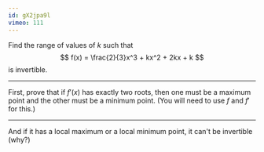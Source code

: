 ```yaml
---
id: gX2jpa9l
vimeo: 111
---
```


Find the range of values of $k$ such that
$$
f(x) = \frac{2}{3}x^3 + kx^2 + 2kx + k
$$
is invertible.

---

First, prove that if $f'(x)$ has exactly two roots, then one must be a maximum point and the other must be a minimum point. (You will need to use $f$ and $f'$ for this.)

---

And if it has a local maximum or a local minimum point, it can't be invertible (why?)
